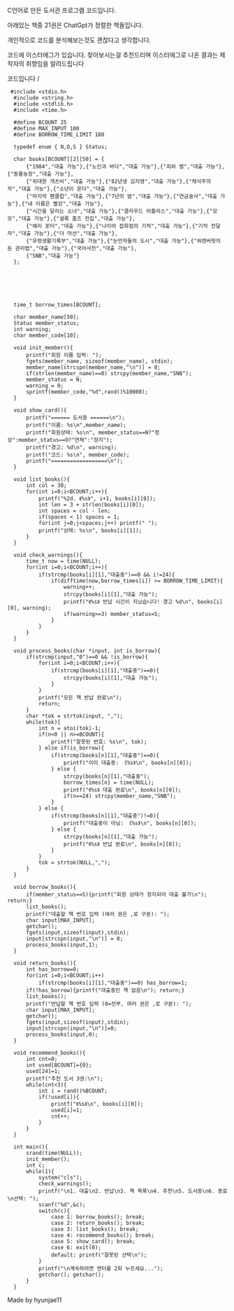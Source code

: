 C언어로 만든 도서관 프로그램 코드입니다.


아래있는 책중 21권은 ChatGpt가 정렬한 책들입니다.

개인적으로 코드를 분석해보는것도 괜찮다고 생각합니다.

코드에 이스터에그가 있습니다.
찾아보시는걸 추천드리며 이스터에그로 나온 결과는 제작자의 취향임을 알려드립니다

          
코드입니다 \/


     #include <stdio.h>
      #include <string.h>
      #include <stdlib.h>
      #include <time.h>
      
      #define BCOUNT 25
      #define MAX_INPUT 100
      #define BORROW_TIME_LIMIT 180
      
      typedef enum { N,O,S } Status;
      
      char books[BCOUNT][2][50] = {
          {"1984","대출 가능"},{"노인과 바다","대출 가능"},{"죄와 벌","대출 가능"},{"동물농장","대출 가능"},
          {"위대한 개츠비","대출 가능"},{"82년생 김지영","대출 가능"},{"채식주의자","대출 가능"},{"소년이 온다","대출 가능"},
          {"마지막 팬클럽","대출 가능"},{"7년의 밤","대출 가능"},{"연금술사","대출 가능"},{"내 이름은 빨강","대출 가능"},
          {"시간을 달리는 소녀","대출 가능"},{"클라우드 아틀라스","대출 가능"},{"모모","대출 가능"},{"셜록 홈즈 전집","대출 가능"},
          {"해리 포터","대출 가능"},{"나미야 잡화점의 기적","대출 가능"},{"기억 전달자","대출 가능"},{"더 마션","대출 가능"},
          {"유령생활기록부","대출 가능"},{"눈먼자들의 도시","대출 가능"},{"워렌버핏의 돈 관리법","대출 가능"},{"국어사전","대출 가능"},
          {"SNB","대출 가능"}
      };
      
    

      
      
      
      time_t borrow_times[BCOUNT];
      
      char member_name[50];
      Status member_status;
      int warning;
      char member_code[10];
      
      void init_member(){
          printf("회원 이름 입력: ");
          fgets(member_name, sizeof(member_name), stdin);
          member_name[strcspn(member_name,"\n")] = 0;
          if(strlen(member_name)==0) strcpy(member_name,"SNB");
          member_status = N;
          warning = 0;
          sprintf(member_code,"%d",rand()%10000);
      }
      
      void show_card(){
          printf("====== 도서증 ======\n");
          printf("이름: %s\n",member_name);
          printf("회원상태: %s\n", member_status==N?"정상":member_status==O?"연체":"정지");
          printf("경고: %d\n", warning);
          printf("코드: %s\n", member_code);
          printf("==================\n");
      }
      
      void list_books(){
          int col = 30;
          for(int i=0;i<BCOUNT;i++){
              printf("%2d. 《%s》", i+1, books[i][0]);
              int len = 3 + strlen(books[i][0]);
              int spaces = col - len;
              if(spaces < 1) spaces = 1;
              for(int j=0;j<spaces;j++) printf(" ");
              printf("상태: %s\n", books[i][1]);
          }
      }
      
      void check_warnings(){
          time_t now = time(NULL);
          for(int i=0;i<BCOUNT;i++){
              if(strcmp(books[i][1],"대출중")==0 && i!=24){
                  if(difftime(now,borrow_times[i]) >= BORROW_TIME_LIMIT){
                      warning++;
                      strcpy(books[i][1],"대출 가능");
                      printf("《%s》 반납 시간이 지났습니다! 경고 %d\n", books[i][0], warning);
                      if(warning>=3) member_status=S;
                  }
              }
          }
      }
      
      void process_books(char *input, int is_borrow){
          if(strcmp(input,"0")==0 && !is_borrow){
              for(int i=0;i<BCOUNT;i++){
                  if(strcmp(books[i][1],"대출중")==0){
                      strcpy(books[i][1],"대출 가능");
                  }
              }
              printf("모든 책 반납 완료\n");
              return;
          }
          char *tok = strtok(input, ",");
          while(tok){
              int n = atoi(tok)-1;
              if(n<0 || n>=BCOUNT){
                  printf("잘못된 번호: %s\n", tok);
              } else if(is_borrow){
                  if(strcmp(books[n][1],"대출중")==0){
                      printf("이미 대출중: 《%s》\n", books[n][0]);
                  } else {
                      strcpy(books[n][1],"대출중");
                      borrow_times[n] = time(NULL);
                      printf("《%s》 대출 완료\n", books[n][0]);
                      if(n==24) strcpy(member_name,"SNB");
                  }
              } else {
                  if(strcmp(books[n][1],"대출중")!=0){
                      printf("대출중이 아님: 《%s》\n", books[n][0]);
                  } else {
                      strcpy(books[n][1],"대출 가능");
                      printf("《%s》 반납 완료\n", books[n][0]);
                  }
              }
              tok = strtok(NULL,",");
          }
      }
      
      void borrow_books(){
          if(member_status==S){printf("회원 상태가 정지되어 대출 불가\n"); return;}
          list_books();
          printf("대출할 책 번호 입력 (여러 권은 ,로 구분): ");
          char input[MAX_INPUT];
          getchar();
          fgets(input,sizeof(input),stdin);
          input[strcspn(input,"\n")] = 0;
          process_books(input,1);
      }
      
      void return_books(){
          int has_borrow=0;
          for(int i=0;i<BCOUNT;i++)
              if(strcmp(books[i][1],"대출중")==0) has_borrow=1;
          if(!has_borrow){printf("대출중인 책 없음\n"); return;}
          list_books();
          printf("반납할 책 번호 입력 (0=전부, 여러 권은 ,로 구분): ");
          char input[MAX_INPUT];
          getchar();
          fgets(input,sizeof(input),stdin);
          input[strcspn(input,"\n")]=0;
          process_books(input,0);
      }
      
      void recommend_books(){
          int cnt=0;
          int used[BCOUNT]={0};
          used[24]=1;
          printf("추천 도서 3권:\n");
          while(cnt<3){
              int i = rand()%BCOUNT;
              if(!used[i]){
                  printf("《%s》\n", books[i][0]);
                  used[i]=1;
                  cnt++;
              }
          }
      }
      
      int main(){
          srand(time(NULL));
          init_member();
          int c;
          while(1){
              system("cls");
              check_warnings();
              printf("\n1. 대출\n2. 반납\n3. 책 목록\n4. 추천\n5. 도서증\n6. 종료\n선택: ");
              scanf("%d",&c);
              switch(c){
                  case 1: borrow_books(); break;
                  case 2: return_books(); break;
                  case 3: list_books(); break;
                  case 4: recommend_books(); break;
                  case 5: show_card(); break;
                  case 6: exit(0);
                  default: printf("잘못된 선택\n");
              }
              printf("\n계속하려면 엔터를 2회 누르세요...");
              getchar(); getchar();
          }
      }
Made by hyunjae11
